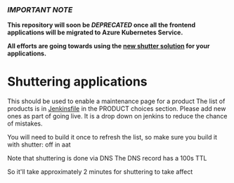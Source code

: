 ### **_IMPORTANT NOTE_** 

**This repository will soon be _DEPRECATED_ once all the frontend applications will be migrated to Azure Kubernetes Service.**

**All efforts are going towards using the [new shutter solution](https://hmcts.github.io/ways-of-working/path-to-live/shutter.html#shutter-implementation-and-design) for your applications.**

# Shuttering applications

This should be used to enable a maintenance page for a product
The list of products is in [Jenkinsfile](Jenkinsfile) in the PRODUCT choices section.
Please add new ones as part of going live.
It is a drop down on jenkins to reduce the chance of mistakes.

You will need to build it once to refresh the list, so make sure you build it with shutter: off in aat

Note that shuttering is done via DNS
The DNS record has a 100s TTL

So it'll take approximately 2 minutes for shuttering to take affect


